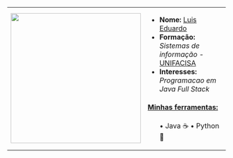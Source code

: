 <table>
  <tr>
    <td><img src="https://user-images.githubusercontent.com/125845662/234750193-44acbb65-2ced-485f-8caf-db1b2c1b33c0.gif" width="300"></td>
    <td>
        <ul>
          <li><strong>Nome:</strong> <a href="https://www.instagram.com/luisinyoufront_/">Luis Eduardo</a></li>
          <li><strong>Formação:</strong> <em>Sistemas de informação - </em> <a href="https://www.unifacisa.edu.br/home">UNIFACISA </a></a></li>
          <li><strong>Interesses:</strong> <em>Programacao em Java Full Stack</em></li>
        </ul>
        <h4><ins>Minhas ferramentas:</ins></h4>
        <ul>
 • Java ☕
  • Python 🐍
          

     
</a>
    </td>
  </tr>
</table>

